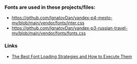 ### Fonts are used in these projects/files:
- https://github.com/IgnatovDan/yandex-p4-mesto-my/blob/main/vendor/fonts/inter.css
- https://github.com/IgnatovDan/yandex-p3-russian-travel-my/blob/main/vendor/fonts/fonts.css

### Links
- [The Best Font Loading Strategies and How to Execute Them](https://css-tricks.com/the-best-font-loading-strategies-and-how-to-execute-them/)

